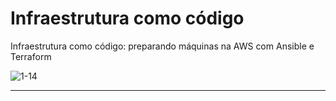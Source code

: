 # Infraestrutura como código
 Infraestrutura como código: preparando máquinas na AWS com Ansible e Terraform
 
![1-14](https://user-images.githubusercontent.com/88351614/209815821-56aca32c-0c74-403f-a70d-e109cacc7577.png)

***
